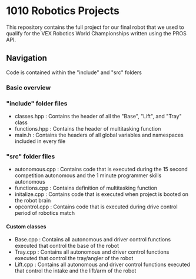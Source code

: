 # 1010 Robotics Projects

This repository contains the full project for our final robot that we used to qualify for the VEX Robotics World Championships written using the PROS API.

## Navigation
Code is contained within the "include" and "src" folders

### Basic overview
### "include" folder files
- classes.hpp : Contains the header of all the "Base", "Lift", and "Tray" class
- functions.hpp : Contains the header of multitasking function
- main.h : Contains the headers of all global variables and namespaces included in every file

### "src" folder files
- autonomous.cpp : Contains code that is executed during the 15 second competition autonomous and the 1 minute programmer skills autonomous
- functions.cpp : Contains definition of multitasking function
- initalize.cpp : Contains code that is executed when project is booted on the robot brain
- opcontrol.cpp : Contains code that is executed during drive control period of robotics match

#### Custom classes
- Base.cpp : Contains all autonomous and driver control functions executed that control the base of the robot
- Tray.cpp : Contains all autonomous and driver control functions executed that control the tray/angler of the robot
- Lift.cpp : Contains all autonomous and driver control functions executed that control the intake and the lift/arm of the robot
